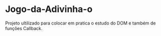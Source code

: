 # Jogo-da-Adivinha-o
Projeto ultilizado para colocar em pratica o estudo do DOM e também de funções Callback.

